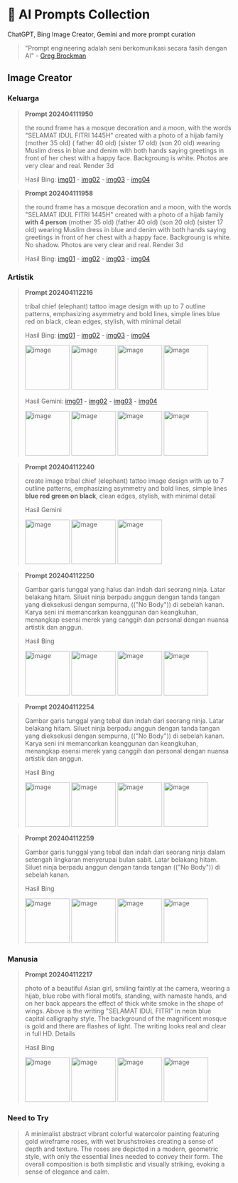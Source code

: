 # :robot: AI Prompts Collection
ChatGPT, Bing Image Creator, Gemini and more prompt curation


> "Prompt engineering adalah seni berkomunikasi secara fasih dengan AI" - [Greg Brockman](https://twitter.com/gdb/status/1634708489078706179?s=20)

## Image Creator

### Keluarga
> **Prompt 202404111950**
>
> the round frame has a mosque decoration and a moon, with the words "SELAMAT IDUL FITRI 1445H" created with a photo of a hijab family (mother 35 old) ( father 40 old) (sister 17 old) (son 20 old) wearing Muslim dress in blue and denim with both hands saying greetings in front of her chest with a happy face. Backgroung is white. Photos are very clear and real. Render 3d
>
> Hasil Bing: [img01](https://drive.google.com/file/d/14DtPUh3Up7FmTTl_zhY41EV14N3L08C1/view?usp=drive_link) - [img02](https://drive.google.com/file/d/18QnU1GcV9oBLpNHbmfEA7sCeNRxgs1rr/view?usp=drive_link) - [img03](https://drive.google.com/file/d/1XBZEtL_IGOpktpKe36rkCmXfp9ZgCM2_/view?usp=drive_link) - [img04](https://drive.google.com/file/d/1QsvabSayLp-hM5hXXAf0Tbe3UX3e22Q_/view?usp=drive_link)

> **Prompt 202404111958**
> 
> the round frame has a mosque decoration and a moon, with the words "SELAMAT IDUL FITRI 1445H" created with a photo of a hijab family **with 4 person** (mother 35 old) (father 40 old) (son 20 old) (sister 17 old) wearing Muslim dress in blue and denim with both hands saying greetings in front of her chest with a happy face. Backgroung is white. No shadow. Photos are very clear and real. Render 3d
>
> Hasil Bing: [img01](https://drive.google.com/file/d/1CuH0wa8MXKnbgAJ0qSAOR3dMLHhSoJI0/view?usp=drive_link) - [img02](https://drive.google.com/file/d/1xuK1ZjKsGuIkXbds4EeYgaHL-I86xuN6/view?usp=drive_link) - [img03](https://drive.google.com/file/d/1dxxCBXuDrh0JrJJrco6mFxzWvMxrYx0F/view?usp=drive_link) - [img04](https://drive.google.com/file/d/1kCRvD5n1e9yNjDOz1o6XSbaXiyzRdfTo/view?usp=drive_link)

### Artistik
> **Prompt 202404112216**
> 
> tribal chief (elephant) tattoo image design with up to 7 outline patterns, emphasizing asymmetry and bold lines, simple lines blue red on black, clean edges, stylish, with minimal detail
>
> Hasil Bing: [img01](https://drive.google.com/file/d/16ItHAo2U8PDY9RYkn1Papg5yoH2C1V1Q/view?usp=drive_link) - [img02](https://drive.google.com/file/d/1RdYNqWgh2crWrzrhqreWziobJMHvEqqs/view?usp=drive_link) - [img03](https://drive.google.com/file/d/1RnpO3ewiRJuv_AwyztxvesCOnAbniOaq/view?usp=drive_link) - [img04](https://drive.google.com/file/d/1VWB_Tp_9jbWzs_6TWLGmC5dGqipX5XEb/view?usp=drive_link)
> 
> <img src="https://drive.google.com/uc?id=16ItHAo2U8PDY9RYkn1Papg5yoH2C1V1Q" alt="image" title="The image" width="100" height="100" /> <img src="https://drive.google.com/uc?id=1RdYNqWgh2crWrzrhqreWziobJMHvEqqs" alt="image"	title="The image" width="100" height="100" /> <img src="https://drive.google.com/uc?id=1RnpO3ewiRJuv_AwyztxvesCOnAbniOaq" alt="image"	title="The image" width="100" height="100" /> <img src="https://drive.google.com/uc?id=1VWB_Tp_9jbWzs_6TWLGmC5dGqipX5XEb" alt="image"	title="The image" width="100" height="100" />
>
> Hasil Gemini: [img01](https://drive.google.com/file/d/1K_NeBrSACfDaUSYROJ9C7MtL8S_svQRJ/view?usp=drive_link) - [img02](https://drive.google.com/file/d/1ewDdyKSb7KWKC2VjB7q2U3RaA-nQ7Q0p/view?usp=drive_link) - [img03](https://drive.google.com/file/d/1qf-GEf6e5uqhn5sk6t-pNtN7gRQnbPVc/view?usp=drive_link) - [img04](https://drive.google.com/file/d/1dTvbn-1IU_iASb6D94SemxsR7w4Zfl58/view?usp=drive_link)
>
> <img src="https://drive.google.com/uc?id=1K_NeBrSACfDaUSYROJ9C7MtL8S_svQRJ" alt="image" title="The image" width="100" height="100" /> <img src="https://drive.google.com/uc?id=1ewDdyKSb7KWKC2VjB7q2U3RaA-nQ7Q0p" alt="image"	title="Gemini image" width="100" height="100" /> <img src="https://drive.google.com/uc?id=1qf-GEf6e5uqhn5sk6t-pNtN7gRQnbPVc" alt="image"	title="Gemini image" width="100" height="100" /> <img src="https://drive.google.com/uc?id=1dTvbn-1IU_iASb6D94SemxsR7w4Zfl58" alt="image"	title="Gemini image" width="100" height="100" />

> **Prompt 202404112240**
> 
> create image tribal chief (elephant) tattoo image design with up to 7 outline patterns, emphasizing asymmetry and bold lines, simple lines **blue red green on black**, clean edges, stylish, with minimal detail
>
> Hasil Gemini
>
> <img src="https://drive.google.com/uc?id=1aT4-Z28Mzc8SA-D8pnSa9UpXja_Skav1" alt="image" title="The image" width="100" height="100" /> <img src="https://drive.google.com/uc?id=1THkj9S_Vs3oSKJGMRhjy7_bKDNsfQJGK" alt="image"	title="The image" width="100" height="100" /> <img src="https://drive.google.com/uc?id=1v9keqnJCbUZ-v6j0Jt3hij72y5QnAtCV" alt="image"	title="The image" width="100" height="100" />

> **Prompt 202404112250**
> 
> Gambar garis tunggal yang halus dan indah dari seorang ninja. Latar belakang hitam. Siluet ninja berpadu anggun dengan tanda tangan yang dieksekusi dengan sempurna, (("No Body")) di sebelah kanan. Karya seni ini memancarkan keanggunan dan keangkuhan, menangkap esensi merek yang canggih dan personal dengan nuansa artistik dan anggun.
>
> Hasil Bing
>
> <img src="https://drive.google.com/uc?id=1SCRgnbnsS9wDx0lAWhAFEJVrXmp9ApdQ" alt="image" title="The image" width="100" height="100" /> <img src="https://drive.google.com/uc?id=1TyNjsAp9NHDtt3tCyzZUQ3rYO-MPxo4P" alt="image"	title="The image" width="100" height="100" /> <img src="https://drive.google.com/uc?id=1WxQ0-8qFq7cW4lBftyJisEzV4oW1sout" alt="image"	title="The image" width="100" height="100" /> <img src="https://drive.google.com/uc?id=1aX3j_xl5cNXIt7OI-HApWBBcoxLj2sEf" alt="image"	title="The image" width="100" height="100" />

> **Prompt 202404112254**
> 
> Gambar garis tunggal yang tebal dan indah dari seorang ninja. Latar belakang hitam. Siluet ninja berpadu anggun dengan tanda tangan yang dieksekusi dengan sempurna, (("No Body")) di sebelah kanan. Karya seni ini memancarkan keanggunan dan keangkuhan, menangkap esensi merek yang canggih dan personal dengan nuansa artistik dan anggun.
> 
> Hasil Bing
>
> <img src="https://drive.google.com/uc?id=1IirQbQyEunjOTO65QTKLzE_ENLzOlYZ_" alt="image" title="The image" width="100" height="100" /> <img src="https://drive.google.com/uc?id=1tuREh1j2GokCDCY40qVgV04uct8E-U9q" alt="image"	title="The image" width="100" height="100" /> <img src="https://drive.google.com/uc?id=1jbL4PyeF8WG1vbRrd5CSoVZLaDn6e189" alt="image"	title="The image" width="100" height="100" /> <img src="https://drive.google.com/uc?id=1ousdVOxryCtqF63b2anhU7TMk64gDR4-" alt="image"	title="The image" width="100" height="100" />

> **Prompt 202404112259**
> 
> Gambar garis tunggal yang tebal dan indah dari seorang ninja dalam setengah lingkaran menyerupai bulan sabit. Latar belakang hitam. Siluet ninja berpadu anggun dengan tanda tangan (("No Body")) di sebelah kanan.
> 
> Hasil Bing
>
> <img src="https://drive.google.com/uc?id=1uWfII4Mmdy6sqI9C7bowgB-bdpt1ebTV" alt="image" title="The image" width="100" height="100" /> <img src="https://drive.google.com/uc?id=1z1TnNFn_SyCdMWhSVqZhbIrrOkMMidKJ" alt="image"	title="The image" width="100" height="100" /> <img src="https://drive.google.com/uc?id=18DCUhm0WyB3X7cowLVcTwq708qX4876y" alt="image"	title="The image" width="100" height="100" /> <img src="https://drive.google.com/uc?id=16RAfyjvEkd_KQ8sdswKu_02v_s2pxy3k" alt="image"	title="The image" width="100" height="100" />



### Manusia
> **Prompt 202404112217**
> 
> photo of a beautiful Asian girl, smiling faintly at the camera, wearing a hijab, blue robe with floral motifs, standing, with namaste hands, and on her back appears the effect of thick white smoke in the shape of wings. Above is the writing "SELAMAT IDUL FITRI" in neon blue capital calligraphy style. The background of the magnificent mosque is gold and there are flashes of light. The writing looks real and clear in full HD. Details
>
> Hasil Bing
>
> <img src="https://drive.google.com/uc?id=1l2m9D3Fd5RO7lpIynLAJs973TPi4zlpT" alt="image" title="The image" width="100" height="100" /> <img src="https://drive.google.com/uc?id=1azUxTUnxv9HEJpCfSGc52z6tcOpzexl_" alt="image"	title="The image" width="100" height="100" /> <img src="https://drive.google.com/uc?id=1kcCeqjuy1Iv6KA8Sz2q7JcZjl9JMizrY" alt="image"	title="The image" width="100" height="100" /> <img src="https://drive.google.com/uc?id=1EMH7hzRf9dsuxCohUI4fxGBHOrHfesio" alt="image"	title="The image" width="100" height="100" />


### Need to Try
> A minimalist abstract vibrant colorful watercolor painting featuring gold wireframe roses, with wet brushstrokes creating a sense of depth and texture. The roses are depicted in a modern, geometric style, with only the essential lines needed to convey their form. The overall composition is both simplistic and visually striking, evoking a sense of elegance and calm.




